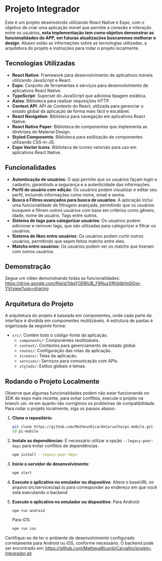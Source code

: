 # Projeto Integrador

Este é um projeto desenvolvido utilizando React Native e Expo, com o objetivo de criar uma aplicação móvel que permite a conexão e interação entre os usuários, **esta implementação tem como objetivo demonstrar as funcionalidades do APP, em futuras atualizações buscaremos melhorar o design**. Abaixo estão as informações sobre as tecnologias utilizadas, a arquitetura do projeto e instruções para rodar o projeto localmente.

## Tecnologias Utilizadas

- **React Native**: Framework para desenvolvimento de aplicativos móveis utilizando JavaScript e React.
- **Expo**: Conjunto de ferramentas e serviços para desenvolvimento de aplicativos React Native.
- **TypeScript**: Superset do JavaScript que adiciona tipagem estática.
- **Axios**: Biblioteca para realizar requisições HTTP.
- **Context API**: API de Contexto do React, utilizada para gerenciar o estado global da aplicação de forma mais fácil e escalável.
- **React Navigation**: Biblioteca para navegação em aplicativos React Native.
- **React Native Paper**: Biblioteca de componentes que implementa as diretrizes do Material Design.
- **Styled Components**: Biblioteca para estilização de componentes utilizando CSS-in-JS.
- **Expo Vector Icons**: Biblioteca de ícones vetoriais para uso em aplicativos React Native.

## Funcionalidades
- **Autenticação de usuários**: O app permite que os usuários façam login e cadastro, garantindo a segurança e a autenticidade das informações.
- **Perfil de usuário com edição**: Os usuários podem visualizar e editar seu perfil, incluindo informações como nome, email e senha.
- **Busca e Filtros avançados para busca de usuários**: A aplicação inclui uma funcionalidade de filtragem avançada, permitindo que os usuários busquem e filtrem outros usuários com base em critérios como gênero, idade, nome de usuário, Tags entre outros.
- **Sistema de tags para categorizar usuários**: Os usuários podem adicionar e remover tags, que são utilizadas para categorizar e filtrar os usuários.
- **Sistema de likes entre usuários**: Os usuários podem curtir outros usuários, permitindo que sejam feitos matchs entre eles.
- **Matchs entre usuários**: Os usuários podem ver os matchs que tiveram com outros usuários.


## Demonstração

Segue um vídeo demonstrando todas as funcionalidades: https://drive.google.com/file/d/1dpjFGERIUB_F8NuzXfKjjldb1mDGw-YV/view?usp=sharing

## Arquitetura do Projeto

A arquitetura do projeto é baseada em componentes, onde cada parte da interface é dividida em componentes reutilizáveis. A estrutura de pastas é organizada da seguinte forma:

- `src/`: Contém todo o código-fonte da aplicação.
  - `components/`: Componentes reutilizáveis.
  - `context/`: Contextos para gerenciamento de estado global.
  - `routes/`: Configuração das rotas da aplicação.
  - `screens/`: Telas da aplicação.
  - `services/`: Serviços para comunicação com APIs.
  - `styleds/`: Estilos globais e temas.

## Rodando o Projeto Localmente

Observe que algumas funcionalidades podem não estar funcionando no SDK do expo mais recente, para evitar conflitos, execute o projeto na branch `sdk-49` em quanto não corrigimos os problemas de compatibilidade. Para rodar o projeto localmente, siga os passos abaixo:

1. **Clone o repositório**:
   ```bash
   git clone https://github.com/MatheusRicardoCarvalho/pi-mobile.git
   cd pi-mobile
   ```

2. **Instale as dependências**:
   É necessário utilizar a opção `--legacy-peer-deps` para evitar conflitos de dependências.
   ```bash
   npm install --legacy-peer-deps
   ```

3. **Inicie o servidor de desenvolvimento**:
   ```bash
   npm start
   ```

4. **Execute o aplicativo no emulador ou dispositivo**:
   Altere o baseURL no arquivo src/services/api.ts para corresponder ao endereço em que você está executando o backend

5. **Execute o aplicativo no emulador ou dispositivo**:
   Para Android:
   ```bash
   npm run android
   ```

   Para iOS:
   ```bash
   npm run ios
   ```

Certifique-se de ter o ambiente de desenvolvimento configurado corretamente para Android ou iOS, conforme necessário.
O backend pode ser encontrado em: https://github.com/MatheusRicardoCarvalho/projeto-integrador.git
